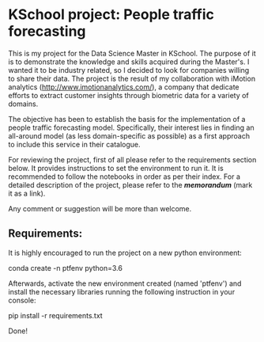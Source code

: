 # KSchool project: People traffic forecasting


This is my project for the Data Science Master in KSchool. The purpose of it is to demonstrate the knowledge and skills acquired during the Master's. I wanted it to be industry related, so I decided to look for companies willing to share their data. The project is the result of my collaboration with iMotion analytics (http://www.imotionanalytics.com/), a company that dedicate efforts to extract customer insights through biometric data for a variety of domains.

The objective has been to establish the basis for the implementation of a people traffic forecasting model. Specifically, their interest lies in finding an all-around model (as less domain-specific as possible) as a first approach to include this service in their catalogue.

For reviewing the project, first of all please refer to the requirements section below. It provides instructions to set the environment to run it. It is recommended to follow the notebooks in order as per their index. For a detailed description of the project, please refer to the ***memorandum*** (mark it as a link). 


Any comment or suggestion will be more than welcome.


Requirements:
-------------

It is highly encouraged to run the project on a new python environment:

conda create -n ptfenv python=3.6

Afterwards, activate the new environment created (named 'ptfenv') and install the necessary libraries running the following instruction in your console:

pip install -r requirements.txt


Done!


